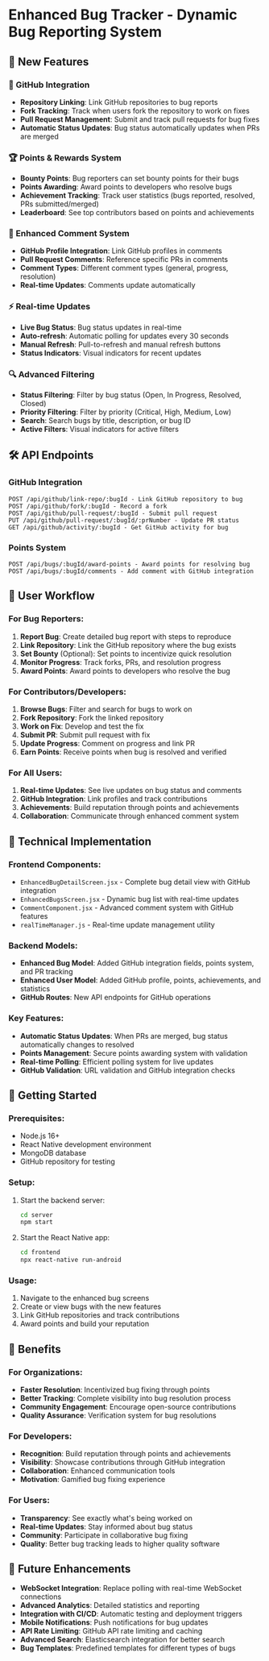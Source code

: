 # Enhanced Bug Tracker - Dynamic Bug Reporting System

## 🚀 New Features

### 🔗 GitHub Integration

- **Repository Linking**: Link GitHub repositories to bug reports
- **Fork Tracking**: Track when users fork the repository to work on fixes
- **Pull Request Management**: Submit and track pull requests for bug fixes
- **Automatic Status Updates**: Bug status automatically updates when PRs are merged

### 🏆 Points & Rewards System

- **Bounty Points**: Bug reporters can set bounty points for their bugs
- **Points Awarding**: Award points to developers who resolve bugs
- **Achievement Tracking**: Track user statistics (bugs reported, resolved, PRs submitted/merged)
- **Leaderboard**: See top contributors based on points and achievements

### 💬 Enhanced Comment System

- **GitHub Profile Integration**: Link GitHub profiles in comments
- **Pull Request Comments**: Reference specific PRs in comments
- **Comment Types**: Different comment types (general, progress, resolution)
- **Real-time Updates**: Comments update automatically

### ⚡ Real-time Updates

- **Live Bug Status**: Bug status updates in real-time
- **Auto-refresh**: Automatic polling for updates every 30 seconds
- **Manual Refresh**: Pull-to-refresh and manual refresh buttons
- **Status Indicators**: Visual indicators for recent updates

### 🔍 Advanced Filtering

- **Status Filtering**: Filter by bug status (Open, In Progress, Resolved, Closed)
- **Priority Filtering**: Filter by priority (Critical, High, Medium, Low)
- **Search**: Search bugs by title, description, or bug ID
- **Active Filters**: Visual indicators for active filters

## 🛠️ API Endpoints

### GitHub Integration

```
POST /api/github/link-repo/:bugId - Link GitHub repository to bug
POST /api/github/fork/:bugId - Record a fork
POST /api/github/pull-request/:bugId - Submit pull request
PUT /api/github/pull-request/:bugId/:prNumber - Update PR status
GET /api/github/activity/:bugId - Get GitHub activity for bug
```

### Points System

```
POST /api/bugs/:bugId/award-points - Award points for resolving bug
POST /api/bugs/:bugId/comments - Add comment with GitHub integration
```

## 🎯 User Workflow

### For Bug Reporters:

1. **Report Bug**: Create detailed bug report with steps to reproduce
2. **Link Repository**: Link the GitHub repository where the bug exists
3. **Set Bounty** (Optional): Set points to incentivize quick resolution
4. **Monitor Progress**: Track forks, PRs, and resolution progress
5. **Award Points**: Award points to developers who resolve the bug

### For Contributors/Developers:

1. **Browse Bugs**: Filter and search for bugs to work on
2. **Fork Repository**: Fork the linked repository
3. **Work on Fix**: Develop and test the fix
4. **Submit PR**: Submit pull request with fix
5. **Update Progress**: Comment on progress and link PR
6. **Earn Points**: Receive points when bug is resolved and verified

### For All Users:

1. **Real-time Updates**: See live updates on bug status and comments
2. **GitHub Integration**: Link profiles and track contributions
3. **Achievements**: Build reputation through points and achievements
4. **Collaboration**: Communicate through enhanced comment system

## 🔧 Technical Implementation

### Frontend Components:

- `EnhancedBugDetailScreen.jsx` - Complete bug detail view with GitHub integration
- `EnhancedBugsScreen.jsx` - Dynamic bug list with real-time updates
- `CommentComponent.jsx` - Advanced comment system with GitHub features
- `realTimeManager.js` - Real-time update management utility

### Backend Models:

- **Enhanced Bug Model**: Added GitHub integration fields, points system, and PR tracking
- **Enhanced User Model**: Added GitHub profile, points, achievements, and statistics
- **GitHub Routes**: New API endpoints for GitHub operations

### Key Features:

- **Automatic Status Updates**: When PRs are merged, bug status automatically changes to resolved
- **Points Management**: Secure points awarding system with validation
- **Real-time Polling**: Efficient polling system for live updates
- **GitHub Validation**: URL validation and GitHub integration checks

## 🚀 Getting Started

### Prerequisites:

- Node.js 16+
- React Native development environment
- MongoDB database
- GitHub repository for testing

### Setup:

1. Start the backend server:

   ```bash
   cd server
   npm start
   ```

2. Start the React Native app:
   ```bash
   cd frontend
   npx react-native run-android
   ```

### Usage:

1. Navigate to the enhanced bug screens
2. Create or view bugs with the new features
3. Link GitHub repositories and track contributions
4. Award points and build your reputation

## 🎉 Benefits

### For Organizations:

- **Faster Resolution**: Incentivized bug fixing through points
- **Better Tracking**: Complete visibility into bug resolution process
- **Community Engagement**: Encourage open-source contributions
- **Quality Assurance**: Verification system for bug resolutions

### For Developers:

- **Recognition**: Build reputation through points and achievements
- **Visibility**: Showcase contributions through GitHub integration
- **Collaboration**: Enhanced communication tools
- **Motivation**: Gamified bug fixing experience

### For Users:

- **Transparency**: See exactly what's being worked on
- **Real-time Updates**: Stay informed about bug status
- **Community**: Participate in collaborative bug fixing
- **Quality**: Better bug tracking leads to higher quality software

## 🔄 Future Enhancements

- **WebSocket Integration**: Replace polling with real-time WebSocket connections
- **Advanced Analytics**: Detailed statistics and reporting
- **Integration with CI/CD**: Automatic testing and deployment triggers
- **Mobile Notifications**: Push notifications for bug updates
- **API Rate Limiting**: GitHub API rate limiting and caching
- **Advanced Search**: Elasticsearch integration for better search
- **Bug Templates**: Predefined templates for different types of bugs
